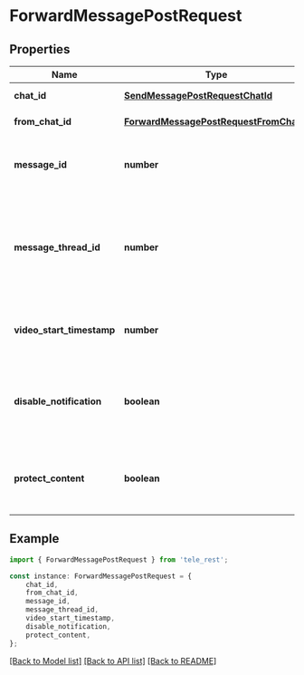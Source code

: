 # ForwardMessagePostRequest


## Properties

Name | Type | Description | Notes
------------ | ------------- | ------------- | -------------
**chat_id** | [**SendMessagePostRequestChatId**](SendMessagePostRequestChatId.md) |  | [default to undefined]
**from_chat_id** | [**ForwardMessagePostRequestFromChatId**](ForwardMessagePostRequestFromChatId.md) |  | [default to undefined]
**message_id** | **number** | Message identifier in the chat specified in *from\\_chat\\_id* | [default to undefined]
**message_thread_id** | **number** | Unique identifier for the target message thread (topic) of the forum; for forum supergroups only | [optional] [default to undefined]
**video_start_timestamp** | **number** | New start timestamp for the forwarded video in the message | [optional] [default to undefined]
**disable_notification** | **boolean** | Sends the message [silently](https://telegram.org/blog/channels-2-0#silent-messages). Users will receive a notification with no sound. | [optional] [default to undefined]
**protect_content** | **boolean** | Protects the contents of the forwarded message from forwarding and saving | [optional] [default to undefined]

## Example

```typescript
import { ForwardMessagePostRequest } from 'tele_rest';

const instance: ForwardMessagePostRequest = {
    chat_id,
    from_chat_id,
    message_id,
    message_thread_id,
    video_start_timestamp,
    disable_notification,
    protect_content,
};
```

[[Back to Model list]](../README.md#documentation-for-models) [[Back to API list]](../README.md#documentation-for-api-endpoints) [[Back to README]](../README.md)
